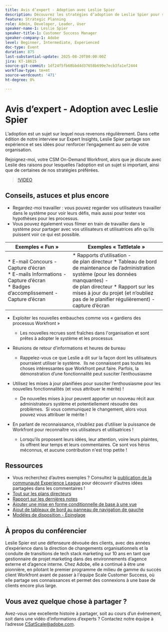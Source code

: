 ```yaml
---
title: Avis d’expert - Adoption avec Leslie Spier
description: Découvrez les stratégies d’adoption de Leslie Spier pour stimuler l’engagement de Workfront, améliorer les processus et reconnaître les contributions des utilisateurs.
feature: Strategic Planning
role: Admin, Developer, Leader, User
speaker-name-1: Leslie Spier
speaker-title-1: Customer Success Manager
speaker-company-1: Adobe
level: Beginner, Intermediate, Experienced
doc-type: Event
duration: 875
last-substantial-update: 2025-08-20T00:00:00Z
jira: KT-18615
source-git-commit: 1df24f5fb68bbd4d37658b699e7ecb3fa1ef2444
workflow-type: tm+mt
source-wordcount: '471'
ht-degree: 0%

---
```



# Avis d’expert - Adoption avec Leslie Spier

L’adoption est un sujet sur lequel nous revenons régulièrement. Dans cette édition de notre interview sur Expert Insights, Leslie Spier partage son expérience et ses idées pour renforcer l’engagement au sein de votre organisation.

Rejoignez-moi, votre CSM On-Demand Workfront, alors que je discute avec Leslie des raisons pour lesquelles l’adoption est un sujet si important, ainsi que de certaines de nos stratégies préférées.

>[!VIDEO](https://video.tv.adobe.com/v/3469893/?learn=on&enablevpops)

## Conseils, astuces et plus encore

* Regardez-moi travailler : vous pouvez regarder vos utilisateurs travailler dans le système pour voir leurs défis, mais aussi pour tester vos hypothèses pour les processus. 
* Vous pouvez également vous filmer en train de travailler dans le système pour partager avec vos utilisateurs et utilisatrices afin qu’ils puissent voir ce qui est possible. 


| Exemples « Fun »  | Exemples « Tattletale » |
|---|---|
| * E-mail Concours - Capture d’écran <br> * E-mails Informations - Capture d’écran <br> * Badges d’accomplissement - Capture d’écran  | * Rapports d’utilisation - <br> de plan directeur * Tableau de bord de maintenance de l’administration système (pour les données manquantes) - <br> de plan directeur * Rapport sur les mises à jour du projet (et n’oubliez pas de le planifier régulièrement) - capture d’écran |


* Exploiter les nouvelles embauches comme vos « gardiens des processus Workfront » 
   * Les nouvelles recrues sont fraîches dans l&#39;organisation et sont prêtes à adopter le système et les processus 

* Réunions de retour d’informations et heures de bureau 
   * Rappelez-vous ce que Leslie a dit sur la façon dont les utilisateurs pourraient utiliser le système.  Ils ne connaissent pas toutes les choses intéressantes que Workfront peut faire. Parfois, la démonstration d’une fonctionnalité peut susciter l’enthousiasme 

* Utilisez les mises à jour planifiées pour susciter l’enthousiasme pour les nouvelles fonctionnalités (et vous attribuer le mérite) ! 
   * De nouvelles mises à jour peuvent apporter un nouveau récit aux administrateurs système et potentiellement résoudre des problèmes.  Si vous communiquez le changement, alors vous pouvez vous attribuer le mérite ! 

* En parlant de reconnaissance, n’oubliez pas d’utiliser la puissance de Workfront pour reconnaître vos utilisateurs et utilisatrices ! 
   * Lorsqu’ils proposent leurs idées, leur attention, voire leurs plaintes, ils offrent leur temps et leurs commentaires. Ce sont vos héros méconnus, et aucune contribution n&#39;est trop petite ! 

## Ressources

* Vous recherchez d’autres exemples ? Consultez la [publication de la communauté Experience League](https://experienceleaguecommunities.adobe.com/t5/workfront-discussions/video-august-2023-workfront-expert-insights-adoption-with-leslie/td-p/613314?profile.language=fr) pour découvrir d’autres idées partagées dans les commentaires !
* [Tout sur les plans directeurs](https://experienceleague.adobe.com/docs/workfront/using/administration-and-setup/blueprints/blueprints.html?lang=fr)
* [Rapport sur les dernières notes](https://experienceleague.adobe.com/docs/workfront/using/basics/update-work-items-view-updates/view-all-updates-in-a-report.html?lang=fr)
* [Ajouter une mise en forme conditionnelle de base à une vue](https://experienceleague.adobe.com/docs/workfront-learn/tutorials-workfront/reporting/basic-reporting/add-basic-conditional-formatting-to-a-view.html?lang=fr)
* [Ajout de tableaux de bord au panneau de navigation de gauche](https://experienceleague.adobe.com/docs/workfront/using/basics/navigate/simplified-left-navigation.html?lang=fr)
* [Modèles de disposition - Épinglage](https://experienceleague.adobe.com/docs/workfront/using/administration-and-setup/customize/layout-templates/customize-pinned-pages.html?lang=fr)

## À propos du conférencier

Leslie Spier est une défenseure dévouée des clients, avec des années d’expérience dans la direction de changements organisationnels et la conduite de transitions de tech stack marketing sur 10 ans en tant que gestionnaire de projet marketing dans des environnements d’agence externe et d’agence interne. Chez Adobe, elle a continué à être une pionnière, en pilotant le premier programme de milieu de gamme du succès client Workfront avant de passer à l&#39;équipe Scale Customer Success, où elle partage ses connaissances et permet des connexions à une base de clients encore plus large. 

## Vous avez quelque chose à partager ?

Avez-vous une excellente histoire à partager, soit au cours d’un événement, soit dans une vidéo d’informations d’experts ? Contactez notre équipe à l’adresse [CSatScale@adobe.com](mailto:CSatScale@adobe.com).

